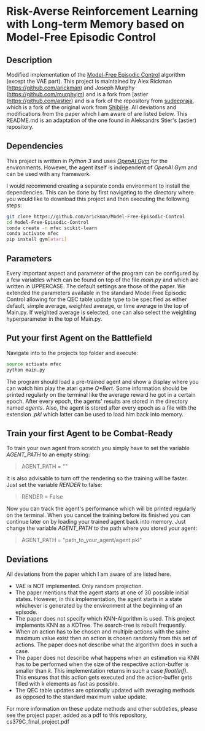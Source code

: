 # Risk-Averse Reinforcement Learning with Long-term Memory based on Model-Free Episodic Control

## Description

Modified implementation of the [Model-Free Episodic Control](http://arxiv.org/abs/1606.04460) algorithm (except the VAE part). This project is maintained by Alex Rickman (https://github.com/arickman) and Joseph Murphy (https://github.com/murphyjm) and is a fork from  [astier (https://github.com/astier) and is a fork of the repository from [sudeepraja](https://github.com/sudeepraja/Model-Free-Episodic-Control), which is a fork of the original work from [ShibiHe](https://github.com/ShibiHe/Model-Free-Episodic-Control). All deviations and modifications from the paper which I am aware of are listed below. This README.md is an adaptation of the one found in Aleksandrs Stier's (astier) repository.

## Dependencies

This project is written in *Python 3* and uses *[OpenAI Gym](https://github.com/openai/gym)* for the environments. However, the agent itself is independent of *OpenAI Gym* and can be used with any framework.

I would recommend creating a separate conda environment to install the dependencies. This can be done by first navigating to the directory where you would like to download this project and then executing the following steps:

```sh
git clone https://github.com/arickman/Model-Free-Episodic-Control
cd Model-Free-Episodic-Control
conda create -n mfec scikit-learn
conda activate mfec
pip install gym[atari]
```

## Parameters

Every important aspect and parameter of the program can be configured by a few variables which can be found on top of the file *main.py* and which are written in UPPERCASE. The default settings are those of the paper. We extended the parameters available in the standard Model Free Episodic Control allowing for the QEC table update type to be specified as either default, simple average, weighted average, or time average in the top of Main.py. If weighted average is selected, one can also select the weighting hyperparameter in the top of Main.py. 

## Put your first Agent on the Battlefield

Navigate into to the projects top folder and execute:

```sh
source activate mfec
python main.py
```

The program should load a pre-trained agent and show a display where you can watch him play the atari game _Q*Bert_. Some information should be printed regularly on the terminal like the average reward he got in a certain epoch. After every epoch, the agents' results are stored in the directory named *agents*. Also, the agent is stored after every epoch as a file with the extension *.pkl* which latter can be used to load him back into memory.

## Train your first Agent to be Combat-Ready

To train your own agent from scratch you simply have to set the variable *AGENT_PATH* to an empty string:
> AGENT_PATH = ""

It is also advisable to turn off the rendering so the training will be faster. Just set the variable *RENDER* to false:
> RENDER = False

Now you can track the agent's performance which will be printed regularly on the terminal. When you cancel the training before its finished you can continue later on by loading your trained agent back into memory. Just change the variable *AGENT_PATH* to the path where you stored your agent:
> AGENT_PATH = "path_to_your_agent/agent.pkl"

## Deviations

All deviations from the paper which I am aware of are listed here.

- VAE is NOT implemented. Only random projection.
- The paper mentions that the agent starts at one of 30 possible initial states. However, in this implementation, the agent starts in a state whichever is generated by the environment at the beginning of an episode.
- The paper does not specify which KNN-Algorithm is used. This project implements KNN as a KDTree. The search-tree is rebuilt frequently.
- When an action has to be chosen and multiple actions with the same maximum value exist then an action is chosen randomly from this set of actions. The paper does not describe what the algorithm does in such a case.
- The paper does not describe what happens when an estimation via KNN has to be performed when the size of the respective action-buffer is smaller than *k*. This implementation returns in such a case *float(inf)*. This ensures that this action gets executed and the action-buffer gets filled with k elements as fast as possible.
- The QEC table updates are optionally updated with averaging methods as opposed to the standard maximum value update. 

For more information on these update methods and other subtleties, please see the project paper, added as a pdf to this repository, cs379C_final_project.pdf
